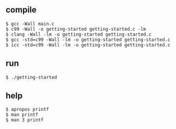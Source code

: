## compile

```
$ gcc -Wall main.c
$ c99 -Wall -o getting-started getting-started.c -lm
$ clang -Wall -lm -o getting-started getting-started.c
$ gcc -std=c99 -Wall -lm -o getting-started getting-started.c
$ icc -std=c99 -Wall -lm -o getting-started getting-started.c
```

## run

`$ ./getting-started`

## help

```
$ apropos printf
$ man printf
$ man 3 printf
```

